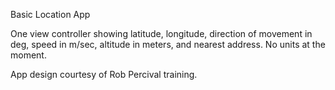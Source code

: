 Basic Location App

One view controller showing latitude, longitude, direction of movement in deg, speed in m/sec, altitude in meters, and nearest address. No units at the moment. 

App design courtesy of Rob Percival training.